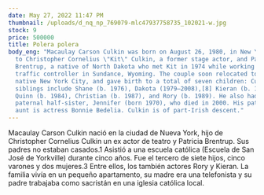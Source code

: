 ```yaml
---
date: May 27, 2022 11:47 PM
thumbnail: /uploads/d_nq_np_769079-mlc47937758735_102021-w.jpg
stock: 9
price: 500000
title: Polera polera
body_eng: "Macaulay Carson Culkin was born on August 26, 1980, in New York City
  to Christopher Cornelius \"Kit\" Culkin, a former stage actor, and Patricia
  Brentrup, a native of North Dakota who met Kit in 1974 while working as a road
  traffic controller in Sundance, Wyoming. The couple soon relocated to Kit's
  native New York City, and gave birth to a total of seven children: Culkin's
  siblings include Shane (b. 1976), Dakota (1979–2008),[8] Kieran (b. 1982),
  Quinn (b. 1984), Christian (b. 1987), and Rory (b. 1989). He also had a
  paternal half-sister, Jennifer (born 1970), who died in 2000. His paternal
  aunt is actress Bonnie Bedelia. Culkin is of part-Irish descent."
---
```

Macaulay Carson Culkin nació en la ciudad de Nueva York, hijo de Christopher Cornelius Culkin un ex actor de teatro y Patricia Brentrup. Sus padres no estaban casados.1​ Asistió a una escuela católica (Escuela de San José de Yorkville) durante cinco años. Fue el tercero de siete hijos, cinco varones y dos mujeres.3​ Entre ellos, los también actores Rory y Kieran. La familia vivía en un pequeño apartamento, su madre era una telefonista y su padre trabajaba como sacristán en una iglesia católica local.

